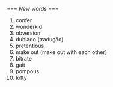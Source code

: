 === *New words* ===

1. confer
2. wonderkid
3. obversion
4. dublado (tradução)
5. pretentious
6. make out (make out with each other)
7. bitrate
8. gait
9. pompous
10. lofty
